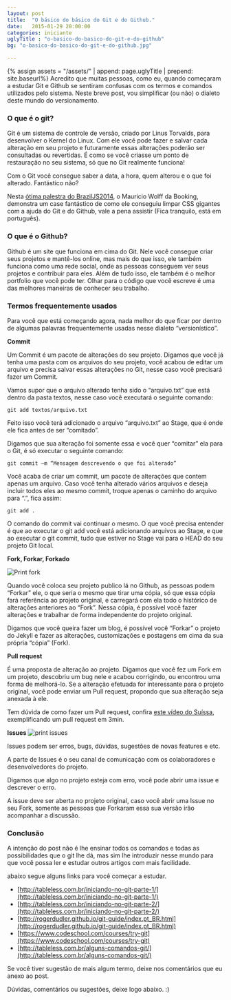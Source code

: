 ```yaml
---
layout: post
title:  "O básico do básico do Git e do Github."
date:   2015-01-29 20:00:00
categories: iniciante
uglyTitle : "o-basico-do-basico-do-git-e-do-github"
bg: "o-basico-do-basico-do-git-e-do-github.jpg"

---
```

{% assign assets = "/assets/" | append: page.uglyTitle  | prepend: site.baseurl%}
Acredito que muitas pessoas, como eu, quando começaram a estudar  Git e Github se sentiram confusas com os termos e comandos utilizados pelo sistema. Neste breve post, vou simplificar (ou não) o dialeto deste mundo do versionamento.

### O que é o git?
Git é um sistema de controle de versão, criado por Linus Torvalds, para desenvolver o Kernel do Linux. Com ele você  pode fazer e salvar cada alteração em seu projeto e futuramente essas alterações poderão ser consultadas ou revertidas. É como se você criasse um ponto de restauração no seu sistema, só que no Git realmente funciona!

Com o Git você consegue saber a data, a hora, quem alterou e o que foi alterado. Fantástico não?

Nesta [ótima palestra do BrazilJS2014](https://www.youtube.com/watch?v=R7NYx8wRrWg), o Mauricio Wolff da Booking, demonstra um case fantástico de como ele conseguiu limpar CSS gigantes com a ajuda do Git e do Github, vale a pena assistir (Fica tranquilo, está em português).

### O que é o Github?
Github é um site que funciona em cima do Git. Nele você consegue criar seus projetos e mantê-los online, mas mais do que isso, ele também funciona como uma rede social, onde as pessoas conseguem ver seus projetos e contribuir para eles. Além de tudo isso, ele também é o melhor portfolio que você pode ter. Olhar para o código que você escreve é uma das melhores maneiras de conhecer seu trabalho.

### Termos frequentemente usados
Para você que está começando agora, nada melhor do que ficar por dentro de algumas palavras frequentemente usadas nesse dialeto “versionístico”.

**Commit**

Um Commit é um pacote de alterações do seu projeto. Digamos que você já tenha uma pasta com os arquivos do seu projeto, você acabou de editar um arquivo e precisa salvar essas alterações no Git, nesse caso você precisará fazer um Commit.

Vamos supor que o arquivo alterado tenha sido o “arquivo.txt” que está dentro da pasta textos, nesse caso você executará o seguinte comando:

`git add textos/arquivo.txt`

Feito isso você terá adicionado o arquivo “arquivo.txt” ao Stage, que é onde ele fica antes de ser “comitado”.

Digamos que sua alteração foi somente essa e você quer “comitar” ela  para o Git, é só executar o seguinte comando:

`git commit –m “Mensagem descrevendo o que foi alterado”`

Você acaba de criar um commit, um pacote de alterações que contem apenas um arquivo.
Caso você tenha alterado vários arquivos e deseja incluir todos eles ao mesmo commit,  troque apenas o caminho do arquivo para “.”, fica assim:

`git add .`

O comando do commit vai continuar o mesmo.
 O que você precisa entender é que ao executar o git add você está adicionando arquivos ao Stage, e que ao executar o git commit, tudo que estiver no Stage vai para o HEAD do seu projeto Git local.

**Fork, Forkar, Forkado**

![Print fork]({{assets}}/print-fork.jpg)

Quando você coloca seu projeto publico lá no Github, as pessoas podem “Forkar” ele, o que seria o mesmo que tirar uma cópia, só que essa cópia fará referência ao projeto original, e carregará com ela todo o histórico de alterações anteriores ao “Fork”.
Nessa cópia, é possível você fazer alterações e trabalhar de forma independente do projeto original.

Digamos que você queira fazer um blog, é possível você “Forkar” o projeto do Jekyll e fazer as alterações, customizações e postagens em cima da sua própria “cópia” (Fork).


**Pull request**

É uma proposta de alteração ao projeto.
Digamos que você fez um Fork em um projeto, descobriu um bug nele e acabou corrigindo, ou encontrou uma forma de melhorá-lo. Se a alteração efetuada for interessante para o projeto original, você pode enviar um Pull request, propondo que sua alteração seja anexada à ele.

Tem dúvida de como fazer um Pull request, confira [este vídeo do Suíssa](https://www.youtube.com/watch?v=E8MPe6tCMo8), exemplificando um pull request em 3min.

**Issues**
![print issues]({{assets}}/print-issues.jpg)

Issues podem ser erros, bugs, dúvidas, sugestões de novas  features e etc.

A parte de Issues é o seu canal de comunicação com os colaboradores e desenvolvedores do projeto.

Digamos que algo no projeto esteja com erro, você pode abrir uma issue e descrever o erro.

A issue deve ser aberta no projeto original, caso você abrir uma Issue no seu Fork, somente as pessoas que Forkaram essa sua versão irão acompanhar a discussão.




### Conclusão
A intenção do post não é lhe ensinar todos os comandos e todas as possibilidades que o git lhe dá, mas sim lhe introduzir nesse mundo para que você possa ler e estudar outros artigos com mais facilidade.

abaixo segue alguns links para você começar a estudar.

- [http://tableless.com.br/iniciando-no-git-parte-1/](http://tableless.com.br/iniciando-no-git-parte-1/)
- [http://tableless.com.br/iniciando-no-git-parte-2/](http://tableless.com.br/iniciando-no-git-parte-2/)
- [http://rogerdudler.github.io/git-guide/index.pt_BR.html](http://rogerdudler.github.io/git-guide/index.pt_BR.html)
- [https://www.codeschool.com/courses/try-git](https://www.codeschool.com/courses/try-git)
- [http://tableless.com.br/alguns-comandos-git/](http://tableless.com.br/alguns-comandos-git/)

Se você tiver sugestão de mais algum termo, deixe nos comentários que eu anexo ao post.




Dúvidas, comentários ou sugestões, deixe logo abaixo. :)

